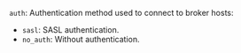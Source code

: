 `auth`: Authentication method used to connect to broker hosts:

* `sasl`: SASL authentication.
* `no_auth`: Without authentication.
